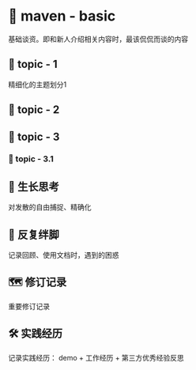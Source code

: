 # 📌 maven - basic

基础谈资。即和新人介绍相关内容时，最该侃侃而谈的内容



## 📄 topic - 1

精细化的主题划分1



## 📄 topic - 2



## 📄 topic - 3

### 🔖 topic - 3.1



## 🌳 生长思考

对发散的自由捕捉、精确化

## 💭 反复绊脚

记录回顾、使用文档时，遇到的困惑



## 🗺️ 修订记录

重要修订记录

## 🛠️ 实践经历

记录实践经历： demo + 工作经历 + 第三方优秀经验反思



